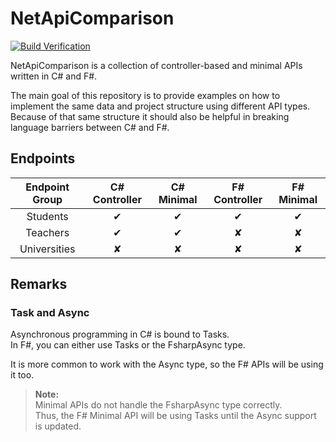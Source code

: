 # NetApiComparison

[![Build Verification](https://github.com/meyerhenning/NetApiComparison/actions/workflows/build_verification.yml/badge.svg)](https://github.com/meyerhenning/NetApiComparison/actions/workflows/build_verification.yml)

NetApiComparison is a collection of controller-based and minimal APIs written in C# and F#.

The main goal of this repository is to provide examples on how to implement the same data and project structure using different API types. Because of that same structure it should also be helpful in breaking language barriers between C# and F#.

## Endpoints

| Endpoint Group | C# Controller | C# Minimal | F# Controller | F# Minimal |
| :-: | :-: | :-: | :-: | :-: |
| Students | ✔ | ✔ | ✔ | ✔ |
| Teachers | ✔ | ✔ | ✘ | ✘ |
| Universities | ✘ | ✘ | ✘ | ✘ |

## Remarks

### Task and Async

Asynchronous programming in C# is bound to Tasks. <br>
In F#, you can either use Tasks or the FsharpAsync type. <br>

It is more common to work with the Async type, so the F# APIs will be using it too.

> <b>Note:</b> <br> Minimal APIs do not handle the FsharpAsync type correctly. <br>
Thus, the F# Minimal API will be using Tasks until the Async support is updated.